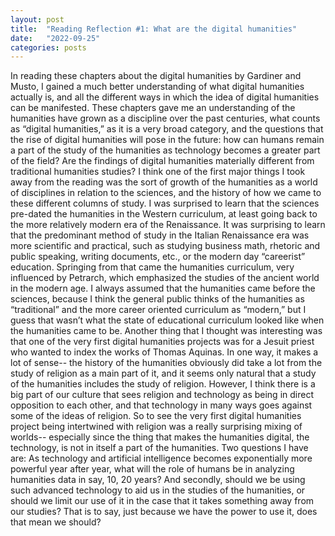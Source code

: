 ```yaml
---
layout: post
title:  "Reading Reflection #1: What are the digital humanities"
date:   "2022-09-25"
categories: posts
---
```


In reading these chapters about the digital humanities by Gardiner and Musto, I gained a much better understanding of what digital humanities actually is, and all the different ways in which the idea of digital humanities can be manifested. These chapters gave me an understanding of the humanities have grown as a discipline over the past centuries, what counts as “digital humanities,” as it is a very broad category, and the questions that the rise of digital humanities will pose in the future: how can humans remain a part of the study of the humanities as technology becomes a greater part of the field? Are the findings of digital humanities materially different from traditional humanities studies?
I think one of the first major things I took away from the reading was the sort of growth of the humanities as a world of disciplines in relation to the sciences, and the history of how we came to these different columns of study. I was surprised to learn that the sciences pre-dated the humanities in the Western curriculum, at least going back to the more relatively modern era of the Renaissance. It was surprising to learn that the predominant method of study in the Italian Renaissance era was more scientific and practical, such as studying business math, rhetoric and public speaking, writing documents, etc., or the modern day “careerist” education. Springing from that came the humanities curriculum, very influenced by Petrarch, which emphasized the studies of the ancient world in the modern age. I always assumed that the humanities came before the sciences, because I think the general public thinks of the humanities as “traditional” and the more career oriented curriculum as “modern,” but I guess that wasn’t what the state of educational curriculum looked like when the humanities came to be.
Another thing that I thought was interesting was that one of the very first digital humanities projects was for a Jesuit priest who wanted to index the works of Thomas Aquinas. In one way, it makes a lot of sense-- the history of the humanities obviously did take a lot from the study of religion as a main part of it, and it seems only natural that a study of the humanities includes the study of religion. However, I think there is a big part of our culture that sees religion and technology as being in direct opposition to each other, and that technology in many ways goes against some of the ideas of religion. So to see the very first digital humanities project being intertwined with religion was a really surprising mixing of worlds-- especially since the thing that makes the humanities digital, the technology, is not in itself a part of the humanities. 
Two questions I have are: As technology and artificial intelligence becomes exponentially more powerful year after year, what will the role of humans be in analyzing humanities data in say, 10, 20 years? And secondly, should we be using such advanced technology to aid us in the studies of the humanities, or should we limit our use of it in the case that it takes something away from our studies? That is to say, just because we have the power to use it, does that mean we should?
